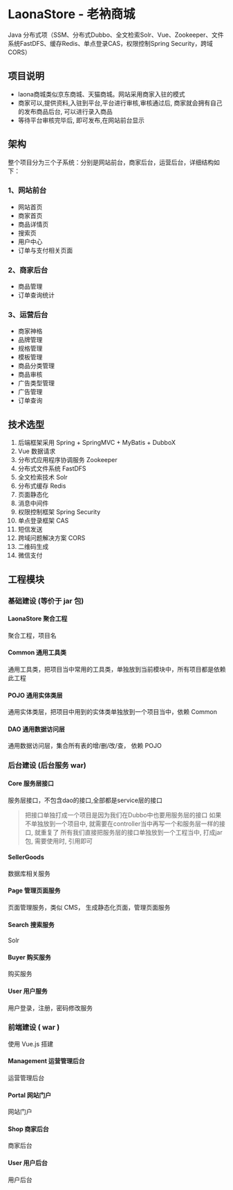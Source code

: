 # LaonaStore - 老衲商城

Java 分布式项（SSM、分布式Dubbo、全文检索Solr、Vue、Zookeeper、文件系统FastDFS、缓存Redis、单点登录CAS，权限控制Spring Security，跨域CORS）

## 项目说明

- laona商城类似京东商城、天猫商城。网站采用商家入驻的模式
- 商家可以,提供资料,入驻到平台,平台进行审核,审核通过后, 商家就会拥有自己的发布商品后台, 可以进行录入商品
- 等待平台审核完毕后, 即可发布,在网站前台显示

## 架构

整个项目分为三个子系统：分别是网站前台，商家后台，运营后台，详细结构如下：

### 1、网站前台

- 网站首页
- 商家首页
- 商品详情页
- 搜索页
- 用户中心
- 订单与支付相关页面

### 2、商家后台

- 商品管理
- 订单查询统计

### 3、运营后台

- 商家神格
- 品牌管理
- 规格管理
- 模板管理
- 商品分类管理
- 商品审核
- 广告类型管理
- 广告管理
- 订单查询

## 技术选型

1. 后端框架采用 Spring + SpringMVC + MyBatis + DubboX
2. Vue 数据请求
3. 分布式应用程序协调服务 Zookeeper
4. 分布式文件系统 FastDFS
5. 全文检索技术 Solr
6. 分布式缓存 Redis
7. 页面静态化
8. 消息中间件
9. 权限控制框架 Spring Security
10. 单点登录框架 CAS
11. 短信发送
12. 跨域问题解决方案 CORS
13. 二维码生成
14. 微信支付

## 工程模块

### 基础建设 (等价于 jar 包)

#### LaonaStore 聚合工程

聚合工程，项目名

#### Common 通用工具类

通用工具类，把项目当中常用的工具类，单独放到当前模块中，所有项目都是依赖此工程

#### POJO 通用实体类层

通用实体类层，把项目中用到的实体类单独放到一个项目当中，依赖 Common

#### DAO 通用数据访问层

通用数据访问层，集合所有表的增/删/改/查， 依赖 POJO

### 后台建设 (后台服务 war)

#### Core 服务层接口

服务层接口，不包含dao的接口,全部都是service层的接口

> 把接口单独打成一个项目是因为我们在Dubbo中也要用服务层的接口
> 如果不单独放到一个项目中, 就需要在controller当中再写一个和服务层一样的接口, 就重复了
> 所有我们直接把服务层的接口单独放到一个工程当中, 打成jar包, 需要使用时, 引用即可

#### SellerGoods

数据库相关服务

#### Page 管理页面服务

页面管理服务，类似 CMS， 生成静态化页面，管理页面服务

#### Search 搜索服务

Solr

#### Buyer 购买服务

购买服务

#### User 用户服务

用户登录，注册，密码修改服务

### 前端建设 ( war )

使用 Vue.js 搭建

#### Management 运营管理后台

运营管理后台

#### Portal 网站门户

网站门户

#### Shop 商家后台

商家后台

#### User 用户后台

用户后台


